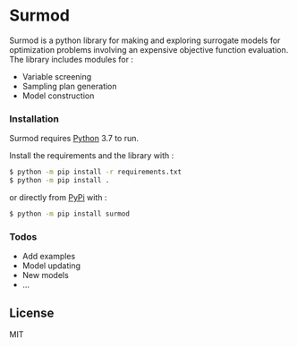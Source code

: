 # Surmod

Surmod is a python library for making and exploring surrogate models for optimization problems involving an expensive objective function evaluation. The library includes modules for :

  - Variable screening
  - Sampling plan generation
  - Model construction

### Installation

Surmod requires [Python](https://www.python.org/) 3.7 to run.

Install the requirements and the library with :

```sh
$ python -m pip install -r requirements.txt
$ python -m pip install .
```

or directly from [PyPi](https://pypi.org/) with :

```sh
$ python -m pip install surmod
```

### Todos

 - Add examples
 - Model updating
 - New models
 - ...

License
----

MIT

